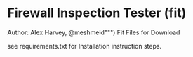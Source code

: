 # Firewall Inspection Tester (fit)
Author: Alex Harvey, @meshmeld""")
Fit Files for Download

see requirements.txt for Installation instruction steps.
